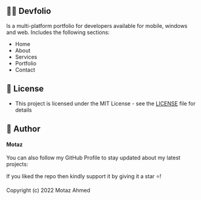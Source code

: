 





## 🧑‍💻 Devfolio
Is a multi-platform portfolio for developers available for mobile, windows and web. Includes the following sections:
- Home
- About
- Services
- Portfolio
- Contact





## 🔑 License
- This project is licensed under the MIT License - see the [LICENSE](LICENSE.md) file for details

## 🧑 Author

#### Motaz

You can also follow my GitHub Profile to stay updated about my latest projects:


If you liked the repo then kindly support it by giving it a star ⭐!

Copyright (c) 2022 Motaz Ahmed
